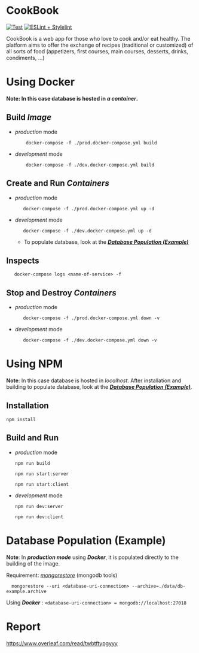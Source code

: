 # CookBook

[![Test](https://github.com/maricapasquali/asw-cookbook/actions/workflows/test.yml/badge.svg?branch=develop)](https://github.com/maricapasquali/asw-cookbook/actions/workflows/test.yml)
[![ESLint + Stylelint](https://github.com/maricapasquali/asw-cookbook/actions/workflows/linter.yml/badge.svg)](https://github.com/maricapasquali/asw-cookbook/actions/workflows/linter.yml) 

CookBook is a web app for those who love to cook and/or eat healthy.
The platform aims to offer the exchange of recipes (traditional or customized) of all sorts of food (appetizers, first courses, main courses, desserts, drinks, condiments, ...)

# Using Docker

**Note: In this case database is hosted in _a container_.**

## Build _Image_

- _production_ mode
  ```
      docker-compose -f ./prod.docker-compose.yml build
  ```
- _development_ mode
  ```
      docker-compose -f ./dev.docker-compose.yml build
  ```

## Create and Run _Containers_

- _production_ mode

  ```
     docker-compose -f ./prod.docker-compose.yml up -d
  ```

- _development_ mode
  ```
     docker-compose -f ./dev.docker-compose.yml up -d
  ```
  - To populate database, look at the [_**Database Population (Example)**_](#database-population-example)

## Inspects

```
   docker-compose logs <name-of-service> -f
```

## Stop and Destroy _Containers_

- _production_ mode

  ```
     docker-compose -f ./prod.docker-compose.yml down -v
  ```

- _development_ mode
  ```
     docker-compose -f ./dev.docker-compose.yml down -v
  ```

# Using NPM

**Note**: In this case database is hosted in _localhost_. After installation and building to populate database, look at the [_**Database Population (Example)**_](#database-population-example).

## Installation

```
npm install
```

## Build and Run

- _production_ mode

  ```
  npm run build
  ```

  ```
  npm run start:server
  ```

  ```
  npm run start:client
  ```

- _development_ mode
  ```
  npm run dev:server
  ```
  ```
  npm run dev:client
  ```

# Database Population (Example)

**Note**: In _**production mode**_ using _**Docker**_, it is populated directly to the building of the image.

Requirement: [_mongorestore_](https://www.mongodb.com/try/download/database-tools) (mongodb tools)

```
  mongorestore --uri <database-uri-connection> --archive=./data/db-example.archive
```

Using _**Docker**_ : `<database-uri-connection> = mongodb://localhost:27018`

# Report

https://www.overleaf.com/read/twbtftypgyyy
